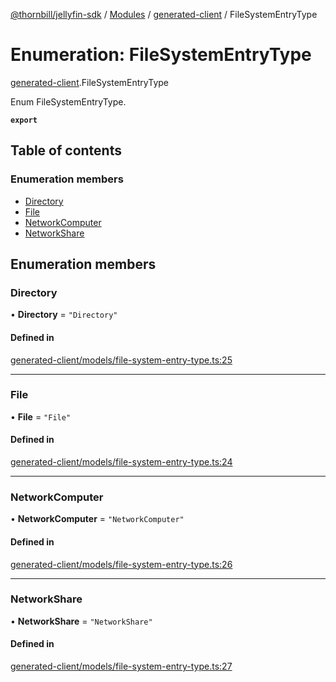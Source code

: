 [@thornbill/jellyfin-sdk](../README.md) / [Modules](../modules.md) / [generated-client](../modules/generated_client.md) / FileSystemEntryType

# Enumeration: FileSystemEntryType

[generated-client](../modules/generated_client.md).FileSystemEntryType

Enum FileSystemEntryType.

**`export`**

## Table of contents

### Enumeration members

- [Directory](generated_client.FileSystemEntryType.md#directory)
- [File](generated_client.FileSystemEntryType.md#file)
- [NetworkComputer](generated_client.FileSystemEntryType.md#networkcomputer)
- [NetworkShare](generated_client.FileSystemEntryType.md#networkshare)

## Enumeration members

### Directory

• **Directory** = `"Directory"`

#### Defined in

[generated-client/models/file-system-entry-type.ts:25](https://github.com/thornbill/jellyfin-sdk-typescript/blob/029620a/src/generated-client/models/file-system-entry-type.ts#L25)

___

### File

• **File** = `"File"`

#### Defined in

[generated-client/models/file-system-entry-type.ts:24](https://github.com/thornbill/jellyfin-sdk-typescript/blob/029620a/src/generated-client/models/file-system-entry-type.ts#L24)

___

### NetworkComputer

• **NetworkComputer** = `"NetworkComputer"`

#### Defined in

[generated-client/models/file-system-entry-type.ts:26](https://github.com/thornbill/jellyfin-sdk-typescript/blob/029620a/src/generated-client/models/file-system-entry-type.ts#L26)

___

### NetworkShare

• **NetworkShare** = `"NetworkShare"`

#### Defined in

[generated-client/models/file-system-entry-type.ts:27](https://github.com/thornbill/jellyfin-sdk-typescript/blob/029620a/src/generated-client/models/file-system-entry-type.ts#L27)
